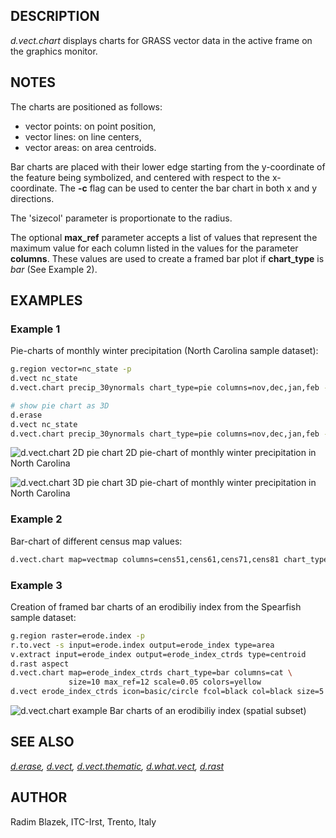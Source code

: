 ## DESCRIPTION

*d.vect.chart* displays charts for GRASS vector data in the active frame
on the graphics monitor.

## NOTES

The charts are positioned as follows:

- vector points: on point position,
- vector lines: on line centers,
- vector areas: on area centroids.

Bar charts are placed with their lower edge starting from the
y-coordinate of the feature being symbolized, and centered with respect
to the x-coordinate. The **-c** flag can be used to center the bar chart
in both x and y directions.

The 'sizecol' parameter is proportionate to the radius.

The optional **max_ref** parameter accepts a list of values that
represent the maximum value for each column listed in the values for the
parameter **columns**. These values are used to create a framed bar plot
if **chart_type** is *bar* (See Example 2).

## EXAMPLES

### Example 1

Pie-charts of monthly winter precipitation (North Carolina sample
dataset):

```bash
g.region vector=nc_state -p
d.vect nc_state
d.vect.chart precip_30ynormals chart_type=pie columns=nov,dec,jan,feb -l

# show pie chart as 3D
d.erase
d.vect nc_state
d.vect.chart precip_30ynormals chart_type=pie columns=nov,dec,jan,feb -l -3
```

![d.vect.chart 2D pie chart](d_vect_chart_pie_2d.png)
2D pie-chart of monthly winter precipitation in North Carolina

![d.vect.chart 3D pie chart](d_vect_chart_pie_3d.png)
3D pie-chart of monthly winter precipitation in North Carolina

### Example 2

Bar-chart of different census map values:

```bash
d.vect.chart map=vectmap columns=cens51,cens61,cens71,cens81 chart_type=bar
```

### Example 3

Creation of framed bar charts of an erodibiliy index from the Spearfish
sample dataset:

```bash
g.region raster=erode.index -p
r.to.vect -s input=erode.index output=erode_index type=area
v.extract input=erode_index output=erode_index_ctrds type=centroid
d.rast aspect
d.vect.chart map=erode_index_ctrds chart_type=bar columns=cat \
             size=10 max_ref=12 scale=0.05 colors=yellow
d.vect erode_index_ctrds icon=basic/circle fcol=black col=black size=5
```

![d.vect.chart example](d.vect.chart_example.jpg)
Bar charts of an erodibiliy index (spatial subset)

## SEE ALSO

*[d.erase](d.erase.md), [d.vect](d.vect.md),
[d.vect.thematic](d.vect.thematic.md), [d.what.vect](d.what.vect.md),
[d.rast](d.rast.md)*

## AUTHOR

Radim Blazek, ITC-Irst, Trento, Italy
